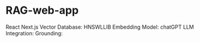 # RAG-web-app

React
Next.js
Vector Database: HNSWLLIB
Embedding Model: chatGPT
LLM Integration:
Grounding:
